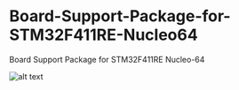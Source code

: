 # Board-Support-Package-for-STM32F411RE-Nucleo64
Board Support Package for STM32F411RE Nucleo-64

![alt text](https://i.imgur.com/PXmMJKk.jpg)
